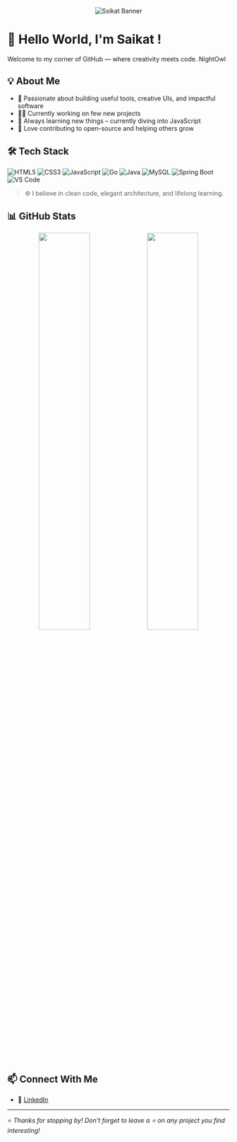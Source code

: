 <p align="center">
  <img src="https://user-images.githubusercontent.com/74038190/225813708-98b745f2-7d22-48cf-9150-083f1b00d6c9.gif" alt="Ssikat Banner" />
</p>


# 👋 Hello World, I'm Saikat !

Welcome to my corner of GitHub — where creativity meets code.
NightOwl
## 💡 About Me

- 🎯 Passionate about building useful tools, creative UIs, and impactful software  
- 👨‍💻 Currently working on few new projects  
- 🧠 Always learning new things – currently diving into JavaScript  
- 🌱 Love contributing to open-source and helping others grow  

## 🛠️ Tech Stack

![HTML5](https://img.shields.io/badge/HTML5-E34F26?style=flat&logo=html5&logoColor=white)
![CSS3](https://img.shields.io/badge/CSS3-1572B6?style=flat&logo=css3&logoColor=white)
![JavaScript](https://img.shields.io/badge/JavaScript-F7DF1E?style=flat&logo=javascript&logoColor=black)
![Go](https://img.shields.io/badge/Go-00ADD8?style=flat&logo=go&logoColor=white)
![Java](https://img.shields.io/badge/Java-ED8B00?style=flat&logo=openjdk&logoColor=white)
![MySQL](https://img.shields.io/badge/MySQL-4479A1?style=flat&logo=mysql&logoColor=white)
![Spring Boot](https://img.shields.io/badge/Spring%20Boot-6DB33F?style=flat&logo=spring-boot&logoColor=white)
![VS Code](https://img.shields.io/badge/VS%20Code-007ACC?style=flat&logo=visual-studio-code&logoColor=white)

> ⚙️ I believe in clean code, elegant architecture, and lifelong learning.

## 📊 GitHub Stats

<p align="center">
  <img src="https://github-readme-stats.vercel.app/api?username=mdhsaikats&show_icons=true&theme=radical" width="48%" />
  <img src="https://github-readme-streak-stats.herokuapp.com?user=mdhsaikats&theme=radical" width="48%" />
</p>

## 📫 Connect With Me

- 💼 [LinkedIn](https://www.linkedin.com/in/saikat-sikder-708bb7218/)

---

⭐ *Thanks for stopping by! Don’t forget to leave a ⭐ on any project you find interesting!*

